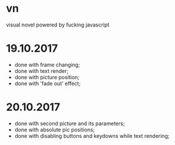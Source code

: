 # vn
visual novel powered by fucking javascript

# 19.10.2017

- done with frame changing;
- done with text render;
- done with picture position;
- done with 'fade out' effect;

# 20.10.2017

- done with second picture and its parameters;
- done with absolute pic positions;
- done with disabling buttons and keydowns while text rendering;